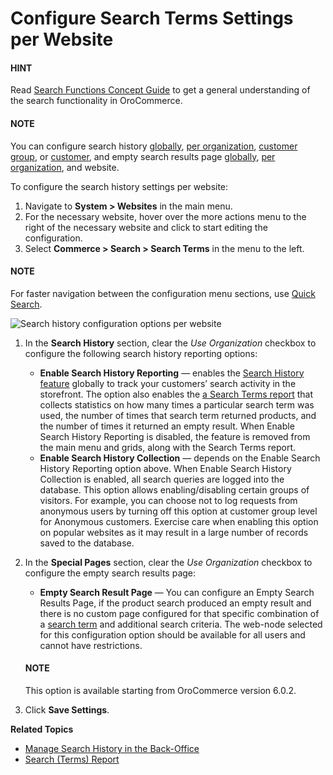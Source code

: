 <a id="configuration-website-commerce-search-history"></a>

<a id="configuration-guide-commerce-configuration-search-empty-page-results-website"></a>

# Configure Search Terms Settings per Website

#### HINT
Read [Search Functions Concept Guide](../../../../../../concept-guides/catalog-promotions/search/index.md#user-guide-getting-started-search) to get a general understanding of the search functionality in OroCommerce.

#### NOTE
You can configure search history [globally](../../../../configuration/commerce/search/search-terms.md#configuration-guide-commerce-configuration-search-history), [per organization](../../../../user-management/organizations/org-configuration/commerce/search/org-search-terms.md#organization-commerce-configuration-search-history), [customer group](../../../../../customers/customer-groups/customer-group-configuration/commerce/search/customer-group-search-terms-settings.md#user-guide-customer-groups-configuration-settings-search), or [customer](../../../../../customers/customers/customer-configuration/commerce/search/customer-search-settings.md#user-guide-customers-search-settings), and empty search results page [globally](../../../../configuration/commerce/search/search-terms.md#configuration-guide-commerce-configuration-search-empty-search-results-global), [per organization](../../../../user-management/organizations/org-configuration/commerce/search/org-search-terms.md#configuration-guide-commerce-configuration-search-empty-page-results-org), and website.

To configure the search history settings per website:

1. Navigate to **System > Websites** in the main menu.
2. For the necessary website, hover over the <i class="fa fa-ellipsis-h fa-lg" aria-hidden="true"></i> more actions menu to the right of the necessary website and click <i class="fas fa-cog" aria-hidden="true"></i> to start editing the configuration.
3. Select **Commerce > Search > Search Terms** in the menu to the left.

#### NOTE
For faster navigation between the configuration menu sections, use [Quick Search](../../../../configuration/quick-search.md#user-guide-system-configuration-quick-search).

![Search history configuration options per website](user/img/system/websites/web_configuration/web-search-terms.png)
1. In the **Search History** section, clear the *Use Organization* checkbox to configure the following search history reporting options:
   * **Enable Search History Reporting** — enables the [Search History feature](../../../../../marketing/search/index.md#user-guide-search-search-history) globally to track your customers’ search activity in the storefront. The option also enables the [a Search Terms report](../../../../../reports-segments/reports/search-report.md#user-guide-search-terms-report) that collects statistics on how many times a particular search term was used, the number of times that search term returned products, and the number of times it returned an empty result. When Enable Search History Reporting is disabled, the feature is removed from the main menu and grids, along with the Search Terms report.
   * **Enable Search History Collection** — depends on the Enable Search History Reporting option above. When Enable Search History Collection is enabled, all search queries are logged into the database. This option allows enabling/disabling certain groups of visitors. For example, you can choose not to log requests from anonymous users by turning off this option at customer group level for Anonymous customers. Exercise care when enabling this option on popular websites as it may result in a large number of records saved to the database.
2. In the **Special Pages** section, clear the *Use Organization* checkbox to configure the empty search results page:
   * **Empty Search Result Page** — You can configure an Empty Search Results Page, if the product search produced an empty result and there is no custom page configured for that specific combination of a [search term](../../../../../marketing/search/index.md#user-guide-search-search-terms) and additional search criteria. The web-node selected for this configuration option should be available for all users and cannot have restrictions.

   #### NOTE
   This option is available starting from OroCommerce version 6.0.2.
3. Click **Save Settings**.

**Related Topics**

* [Manage Search History in the Back-Office](../../../../../marketing/search/index.md#user-guide-search-search-history)
* [Search (Terms) Report](../../../../../reports-segments/reports/search-report.md#user-guide-search-terms-report)

<!-- fa-bars = fa-navicon -->
<!-- Ic Tiles is used as Set As Default in saved views, and as tiles in display layout options -->
<!-- IcPencil refers to Rename in Commerce and Inline Editing in CRM -->
<!-- Check mark in the square. -->
<!-- SortDesc is also used as drop-down arrow -->
